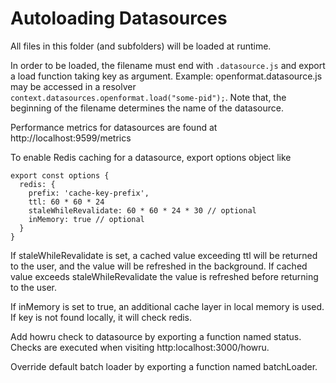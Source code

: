 # Autoloading Datasources
All files in this folder (and subfolders) will be loaded at runtime.

In order to be loaded, the filename must end with `.datasource.js` and export a load function taking key as argument.
Example: openformat.datasource.js may be accessed in a resolver `context.datasources.openformat.load("some-pid");`. Note that, the beginning of the filename determines the name of the datasource.

Performance metrics for datasources are found at http://localhost:9599/metrics

To enable Redis caching for a datasource, export options object like 
```
export const options {
  redis: {
    prefix: 'cache-key-prefix',
    ttl: 60 * 60 * 24
    staleWhileRevalidate: 60 * 60 * 24 * 30 // optional
    inMemory: true // optional
  }
}
```
If staleWhileRevalidate is set, a cached value exceeding ttl will be returned to the user, and the value will be refreshed in the background. If cached value exceeds staleWhileRevalidate the value is refreshed before returning to the user.

If inMemory is set to true, an additional cache layer in local memory is used. If key is not found locally, it will check redis.

Add howru check to datasource by exporting a function named status. Checks are executed when visiting http:localhost:3000/howru.

Override default batch loader by exporting a function named batchLoader.